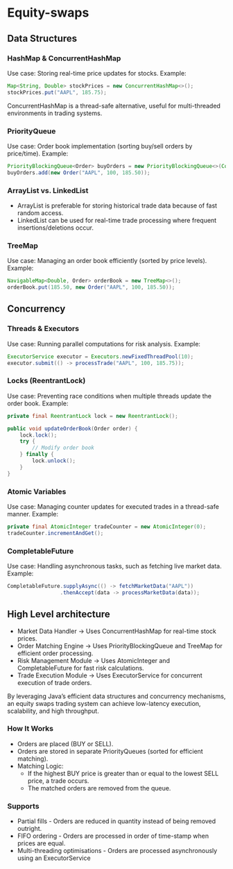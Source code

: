 
# Equity-swaps

## Data Structures

### HashMap & ConcurrentHashMap

Use case: Storing real-time price updates for stocks. Example:

```java
Map<String, Double> stockPrices = new ConcurrentHashMap<>();
stockPrices.put("AAPL", 185.75);
```

ConcurrentHashMap is a thread-safe alternative, useful for multi-threaded environments in trading systems.

### PriorityQueue

Use case: Order book implementation (sorting buy/sell orders by price/time). Example:

```java
PriorityBlockingQueue<Order> buyOrders = new PriorityBlockingQueue<>(Comparator.comparingDouble(Order::getPrice).reversed());
buyOrders.add(new Order("AAPL", 100, 185.50));
```

### ArrayList vs. LinkedList

* ArrayList is preferable for storing historical trade data because of fast random access.
* LinkedList can be used for real-time trade processing where frequent insertions/deletions occur.

### TreeMap

Use case: Managing an order book efficiently (sorted by price levels). Example:

```java
NavigableMap<Double, Order> orderBook = new TreeMap<>();
orderBook.put(185.50, new Order("AAPL", 100, 185.50));
```

## Concurrency

### Threads & Executors
Use case: Running parallel computations for risk analysis. Example:

```java
ExecutorService executor = Executors.newFixedThreadPool(10);
executor.submit(() -> processTrade("AAPL", 100, 185.75));
```

### Locks (ReentrantLock)

Use case: Preventing race conditions when multiple threads update the order book. Example:

```java
private final ReentrantLock lock = new ReentrantLock();

public void updateOrderBook(Order order) {
    lock.lock();
    try {
        // Modify order book
    } finally {
        lock.unlock();
    }
}
```

### Atomic Variables

Use case: Managing counter updates for executed trades in a thread-safe manner. Example:

```java
private final AtomicInteger tradeCounter = new AtomicInteger(0);
tradeCounter.incrementAndGet();
```

### CompletableFuture

Use case: Handling asynchronous tasks, such as fetching live market data. Example:

```java
CompletableFuture.supplyAsync(() -> fetchMarketData("AAPL"))
                 .thenAccept(data -> processMarketData(data));
```

## High Level architecture

* Market Data Handler → Uses ConcurrentHashMap for real-time stock prices.
* Order Matching Engine → Uses PriorityBlockingQueue and TreeMap for efficient order processing.
* Risk Management Module → Uses AtomicInteger and CompletableFuture for fast risk calculations.
* Trade Execution Module → Uses ExecutorService for concurrent execution of trade orders.

By leveraging Java’s efficient data structures and concurrency mechanisms, an equity swaps trading system can achieve low-latency execution, scalability, and high throughput.

### How It Works

* Orders are placed (BUY or SELL).
* Orders are stored in separate PriorityQueues (sorted for efficient matching).
* Matching Logic:
    * If the highest BUY price is greater than or equal to the lowest SELL price, a trade occurs.
    * The matched orders are removed from the queue.
    
### Supports

*  Partial fills - Orders are reduced in quantity instead of being removed outright.
*  FIFO ordering - Orders are processed in order of time-stamp when prices are equal.
*  Multi-threading optimisations - Orders are processed asynchronously using an ExecutorService